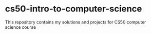 # cs50-intro-to-computer-science
This repository contains my solutions and projects for CS50 computer science course
